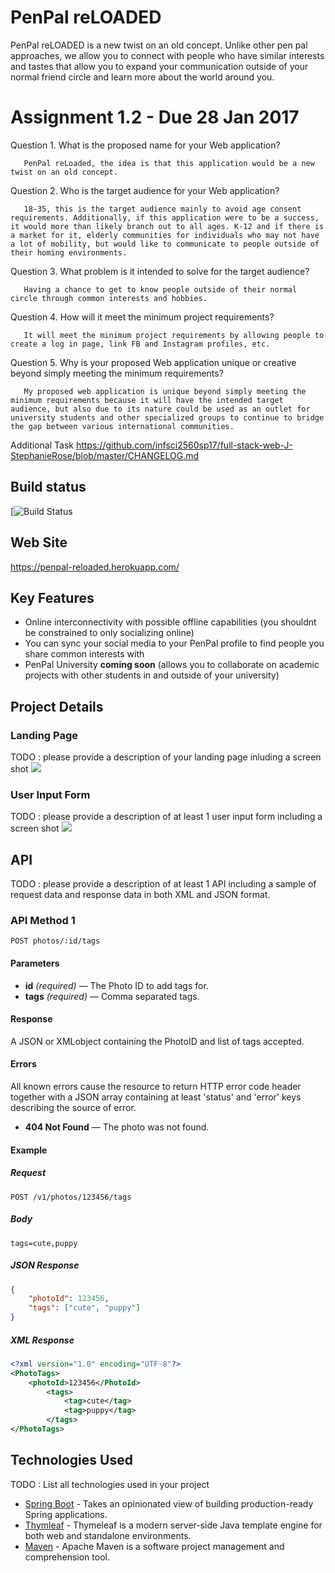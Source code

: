 # PenPal reLOADED

PenPal reLOADED is a new twist on an old concept. Unlike other pen pal approaches, we allow you to connect with people who have similar interests and tastes that allow you to expand your communication outside of your normal friend circle and learn more about the world around you. 

# Assignment 1.2 - Due 28 Jan 2017
Question 1. What is the proposed name for your Web application? 

       PenPal reLoaded, the idea is that this application would be a new twist on an old concept.

Question 2. Who is the target audience for your Web application?

       18-35, this is the target audience mainly to avoid age consent requirements. Additionally, if this application were to be a success, it would more than likely branch out to all ages. K-12 and if there is a market for it, elderly communities for individuals who may not have a lot of mobility, but would like to communicate to people outside of their homing environments.

Question 3. What problem is it intended to solve for the target audience?

       Having a chance to get to know people outside of their normal circle through common interests and hobbies.

Question 4. How will it meet the minimum project requirements?

       It will meet the minimum project requirements by allowing people to create a log in page, link FB and Instagram profiles, etc.

Question 5. Why is your proposed Web application unique or creative beyond simply meeting the minimum requirements?

       My proposed web application is unique beyond simply meeting the minimum requirements because it will have the intended target audience, but also due to its nature could be used as an outlet for university students and other specialized groups to continue to bridge the gap between various international communities.

Additional Task
https://github.com/infsci2560sp17/full-stack-web-J-StephanieRose/blob/master/CHANGELOG.md

## Build status

[![Build Status](https://travis-ci.org/infsci2560sp17/full-stack-web-J-StephanieRose.svg?branch=master)


## Web Site

https://penpal-reloaded.herokuapp.com/

## Key Features

* Online interconnectivity with possible offline capabilities (you shouldnt be constrained to only socializing online)
* You can sync your social media to your PenPal profile to find people you share common interests with
* PenPal University **coming soon** (allows you to collaborate on academic projects with other students in and outside of your university)

## Project Details

### Landing Page

TODO : please provide a description of your landing page inluding a screen shot ![](https://.../image.JPG)

### User Input Form

TODO : please provide a description of at least 1 user input form including a screen shot ![](https://.../image.jpg)

## API

TODO : please provide a description of at least 1 API including a sample of request data and response data in both XML and JSON format.

### API Method 1

    POST photos/:id/tags

#### Parameters

- **id** _(required)_ — The Photo ID to add tags for.
- **tags** _(required)_ — Comma separated tags.

#### Response

A JSON or XMLobject containing the PhotoID and list of tags accepted.

#### Errors

All known errors cause the resource to return HTTP error code header together with a JSON array containing at least 'status' and 'error' keys describing the source of error.

- **404 Not Found** — The photo was not found.

#### Example

##### Request

    POST /v1/photos/123456/tags

##### Body

    tags=cute,puppy


##### JSON Response

```json
{
    "photoId": 123456,
    "tags": ["cute", "puppy"]
}
```

##### XML Response

```xml
<?xml version="1.0" encoding="UTF-8"?>
<PhotoTags>
    <photoId>123456</PhotoId>
        <tags>
            <tag>cute</tag>
            <tag>puppy</tag>
        </tags>
</PhotoTags>
```

## Technologies Used

TODO : List all technologies used in your project

- [Spring Boot](https://projects.spring.io/spring-boot/) - Takes an opinionated view of building production-ready Spring applications.
- [Thymleaf](http://www.thymeleaf.org/) - Thymeleaf is a modern server-side Java template engine for both web and standalone environments.
- [Maven](https://maven.apache.org/) - Apache Maven is a software project management and comprehension tool.
